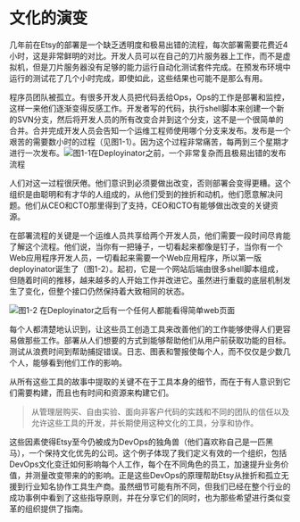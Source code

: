 # 文化的演变

几年前在Etsy的部署是一个缺乏透明度和极易出错的流程，每次部署需要花费近4小时，这是非常鲜明的对比。开发人员可以在自己的刀片服务器上工作，而不是虚拟机，但是刀片服务器没有足够的能力运行自动化测试套件完成。在预发布环境中运行的测试花了几个小时完成，即使如此，这些结果也可能不是那么有用。

程序员团队被孤立。有很多开发人员把代码丢给Ops，Ops的工作是部署和监控，这样一来他们逐渐变得反感工作。开发者写的代码，执行shell脚本来创建一个新的SVN分支，然后将开发人员的所有改变合并到这个分支，这不是一个很简单的合并。合并完成开发人员会告知一个运维工程师使用哪个分支来发布。发布是一个艰苦的需要数小时的过程（见图1-1）。因为这个过程非常痛苦，每两到三个星期才进行一次发布。![](/assets/图1-1.png)图1-1在Deployinator之前，一个非常复杂而且极易出错的发布流程

人们对这一过程很厌倦。他们意识到必须要做出改变，否则部署会变得更糟。这个组织是由聪明和有才华的人组成的，从他们受到的挫折和动机，他们愿意解决问题。他们从CEO和CTO那里得到了支持，CEO和CTO有能够做出改变的关键资源。

在部署流程的关键是一个运维人员共享给两个开发人员，他们需要一段时间尽肯能了解这个流程。他们说，当你有一把锤子，一切看起来都像是钉子，当你有一个Web应用程序开发人员，一切看起来需要一个Web应用程序，所以第一版deployinator诞生了（图1-2）。起初，它是一个网站后端由很多shell脚本组成，但随着时间的推移，越来越多的人开始工作并改进它。虽然进行重载的底层机制发生了变化，但整个接口仍然保持着大致相同的状态。

![](/assets/图1-2.png)图1-2 在Deployinator之后有一个任何人都能看得简单web页面

每个人都清楚地认识到，让这些员工创造工具来改善他们的工作能够使得人们更容易做那些工作。部署从人们想要的方式到能够帮助他们从用户前获取功能的目标。测试从浪费时间到帮助捕捉错误。日志、图表和警报使每个人，而不仅仅是少数几个人，能够看到他们工作的影响。

从所有这些工具的故事中提取的关键不在于工具本身的细节，而在于有人意识到它们需要构建，而且也有时间和资源来构建它们。

> 从管理层购买、自由实验、面向非客户代码的实践和不同的团队的信任以及允许这些工具的开发，并长期使用这种文化的工具，分享和协作。

这些因素使得Etsy至今仍被成为DevOps的独角兽（他们喜欢称自己是一匹黑马），一个保持文化优先的公司。这个例子体现了我们定义有效的一个组织，包括DevOps文化变迁如何影响每个人工作，每个在不同角色的员工，加速提升业务价值，并测量改变带来的的影响。正是这些DevOps的原理帮助Etsy从挫折和孤立无援到行业知名协作工具生产商。虽然细节可能有所不同，但我们已经在整个行业的成功事例中看到了这些指导原则，并在分享它们的同时，也为那些希望进行类似变革的组织提供了指南。






